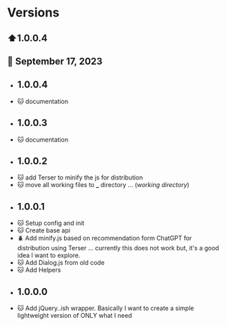 
  # Versions


## :arrow_up:1.0.0.4

## :date: September 17, 2023

*  ## 1.0.0.4
* :cat: documentation
*  ## 1.0.0.3
* :cat: documentation
*  ## 1.0.0.2
* :cat: add Terser to minify the js for distribution
* :cat: move all working files to **_** directory ... (*working directory*)
*  ## 1.0.0.1
* :cat: Setup config and init
* :cat: Create base api
* :beetle: Add minify.js based on recommendation form ChatGPT for distribution using Terser ... currently this does not work but, it's a good idea I want to explore.
* :cat: Add Dialog.js from old code
* :cat: Add Helpers
*  ## 1.0.0.0
* :cat: Add jQuery..ish wrapper. Basically I want to create a simple lightweight version of ONLY what I need
